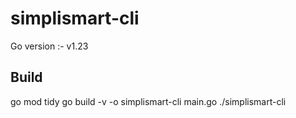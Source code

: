# simplismart-cli

Go version :- v1.23

## Build 
go mod tidy 
go build -v -o simplismart-cli  main.go
./simplismart-cli